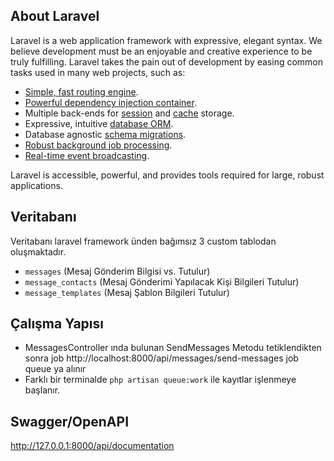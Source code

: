 
## About Laravel

Laravel is a web application framework with expressive, elegant syntax. We believe development must be an enjoyable and creative experience to be truly fulfilling. Laravel takes the pain out of development by easing common tasks used in many web projects, such as:

- [Simple, fast routing engine](https://laravel.com/docs/routing).
- [Powerful dependency injection container](https://laravel.com/docs/container).
- Multiple back-ends for [session](https://laravel.com/docs/session) and [cache](https://laravel.com/docs/cache) storage.
- Expressive, intuitive [database ORM](https://laravel.com/docs/eloquent).
- Database agnostic [schema migrations](https://laravel.com/docs/migrations).
- [Robust background job processing](https://laravel.com/docs/queues).
- [Real-time event broadcasting](https://laravel.com/docs/broadcasting).

Laravel is accessible, powerful, and provides tools required for large, robust applications.

## Veritabanı

Veritabanı laravel framework ünden bağımsız 3 custom tablodan oluşmaktadır.

- ```messages``` (Mesaj Gönderim Bilgisi vs. Tutulur)
- ```message_contacts``` (Mesaj Gönderimi Yapılacak Kişi Bilgileri Tutulur)
- ```message_templates``` (Mesaj Şablon Bilgileri Tutulur)


## Çalışma Yapısı

- MessagesController ında bulunan SendMessages Metodu tetiklendikten sonra job http://localhost:8000/api/messages/send-messages job queue ya alınır
- Farklı bir terminalde ```php artisan queue:work``` ile kayıtlar işlenmeye başlanır.

## Swagger/OpenAPI
http://127.0.0.1:8000/api/documentation
